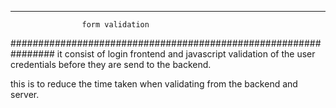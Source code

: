 ***************************************************************
                    form validation
################################################################
it consist of login frontend and javascript validation of the user 
credentials before they are send to the backend.

this is to reduce the time taken when validating from the backend and
server.